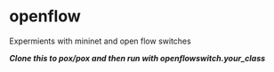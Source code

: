 openflow
========

Expermients with mininet and open flow switches

***Clone this to pox/pox and then run with openflowswitch.your_class***
